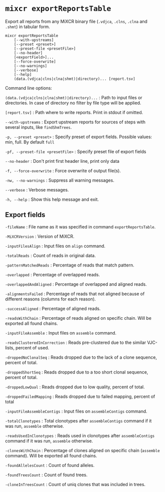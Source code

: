 # `mixcr exportReportsTable`

Export all reports from any MiXCR binary file (`.vdjca`, `.clns`, `.clna` and `.shmt`) in tabular form.

```
mixcr exportReportsTable 
    [--with-upstreams] 
    [--preset <preset>] 
    [--preset-file <presetFile>] 
    [--no-header] 
    [<exportField>]...
    [--force-overwrite] 
    [--no-warnings] 
    [--verbose] 
    [--help] 
    (data.(vdjca|clns|clna|shmt)|directory)... [report.tsv]
```

Command line options:

`(data.(vdjca|clns|clna|shmt)|directory)...`
: Path to input files or directories.  In case of directory no filter by file type will be applied.

`[report.tsv]`
: Path where to write reports. Print in stdout if omitted.

`--with-upstreams`
: Export upstream reports for sources of steps with several inputs, like `findShmTrees`.

`-p, --preset <preset>`
: Specify preset of export fields. Possible values: min, full. By default `full`

`-pf, --preset-file <presetFile>`
: Specify preset file of export fields

`--no-header`
: Don't print first header line, print only data

`-f, --force-overwrite`
: Force overwrite of output file(s).

`-nw, --no-warnings`
: Suppress all warning messages.

`--verbose`
: Verbose messages.

`-h, --help`
: Show this help message and exit.


## Export fields

`-fileName`
: File name as it was specified in command `exportReportsTable`.

`-MiXCRVersion`
: Version of MiXCR.

`-inputFilesAlign`
: Input files on `align` command.

`-totalReads`
: Count of reads in original data.

`-patternMatchedReads`
: Percentage of reads that match pattern.

`-overlapped`
: Percentage of overlapped reads.

`-overlappedAndAligned`
: Percentage of overlapped and aligned reads.

`-alignmentsFailed`
: Percentage of reads that not aligned because of different reasons (columns for each reason).

`-successAligned`
: Percentage of aligned reads.

`-readsWithChain`
: Percentage of reads aligned on specific chain. Will be exported all found chains.

`-inputFileAssemble`
: Input files on `assemble` command.

`-readsClusteredInCorrection`
: Reads pre-clustered due to the similar VJC-lists, percent of used.

`-droppedNoClonalSeq`
: Reads dropped due to the lack of a clone sequence, percent of total.

`-droppedShortSeq`
: Reads dropped due to a too short clonal sequence, percent of total.

`-droppedLowQual`
: Reads dropped due to low quality, percent of total.

`-droppedFailedMapping`
: Reads dropped due to failed mapping, percent of total

`-inputFileAssembleContigs`
: Input files on `assembleContigs` command.

`-totalClonotypes`
: Total clonotypes after `assembleContigs` command if it was run, `assemble` otherwise.

`-readsUsedInClonotypes`
: Reads used in clonotypes after `assembleContigs` command if it was run, `assemble` otherwise.

`-clonesWithChain`
: Percentage of clones aligned on specific chain (`assemble` command). Will be exported all found chains.

`-foundAllelesCount`
: Count of found alleles.

`-foundTreesCount`
: Count of found trees.

`-cloneInTreesCount`
: Count of uniq clones that was included in trees.
